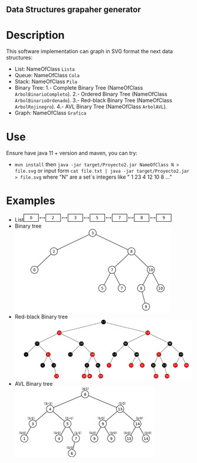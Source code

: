 ## Data Structures grapaher generator
# Description
This software implementation can graph in SVG format the next data structures:
 * List: NameOfClass `Lista`
 * Queue: NameOfClass `Cola`
 * Stack: NameOfClass `Pila`
 * Binary Tree:
     1.- Complete Binary Tree (NameOfClass `ArbolBinarioCompleto`).
     2.- Ordered Binary Tree (NameOfClass `ArbolBinarioOrdenado`).
     3.- Red-black Binary Tree (NameOfClass `ArbolRojinegro`).
     4.- AVL Binary Tree (NameOfClass `ArbolAVL`).
 * Graph: NameOfClass `Grafica`
# Use
Ensure have java 11 + version and maven, you can try: 
 * `mvn install` then `java -jar target/Proyecto2.jar NameOfClass N > file.svg` or input form `cat file.txt | java -jar target/Proyecto2.jar > file.svg`
   where "N" are a set`s integers like " 1 23 4 12 10 8 ..."
# Examples
* List![list](examples/list-svg.png) <br>
* Binary tree![Binary tree](examples/tree-svg.png)<br>
* Red-black Binary tree![Red-black Binary tree](examples/tree-rn-svg.png)<br>
* AVL Binary tree![AVL Binary tree](examples/tree-avl-svg.png)<br>


